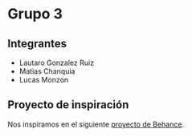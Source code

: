 # Grupo 3
## Integrantes

- Lautaro Gonzalez Ruiz
- Matias Chanquia
- Lucas Monzon

## Proyecto de inspiración

Nos inspiramos en el siguiente <a href="https://www.behance.net/gallery/162243505/Portfolio-website-forfront-end-developer">proyecto de Behance</a>.
